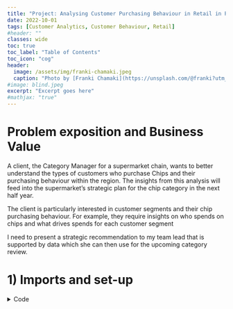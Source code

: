 ```yaml
---
title: "Project: Analysing Customer Purchasing Behaviour in Retail in Python"
date: 2022-10-01
tags: [Customer Analytics, Customer Behaviour, Retail]
#header: ""
classes: wide
toc: true
toc_label: "Table of Contents"
toc_icon: "cog"
header:
  image: /assets/img/franki-chamaki.jpeg
  caption: "Photo by [Franki Chamaki](https://unsplash.com/@franki?utm_source=unsplash&utm_medium=referral&utm_content=creditCopyText) on [Unsplash](https://unsplash.com/?utm_source=unsplash&utm_medium=referral&utm_content=creditCopyText)"
#image: blind.jpeg
excerpt: "Excerpt goes here"
#mathjax: "true"
---
```




# Problem exposition and Business Value

A client, the Category Manager for a supermarket chain, wants to better understand the types of customers who purchase Chips and their purchasing behaviour within the region. The insights from this analysis will feed into the supermarket’s strategic plan for the chip category in the next half year.

The client is particularly interested in customer segments and their chip purchasing behaviour. For example, they require insights on who spends on chips and what drives spends for each customer segment

I need to present a strategic recommendation to my team lead that is supported by data which she can then use for the upcoming category review.

# 1) Imports and set-up


<details><summary>Code</summary><figure class="highlight">
    <pre><code data-lang="python"><span class="s1"> {% highlight python %}
    import pandas as pd
    import numpy as np
    import matplotlib.pyplot as plt
    import seaborn as sns
    import datetime

    plt.style.use('fivethirtyeight')
    {% endhighlight %} </span></code></pre></figure></details>


# 2) Load Datasets


```python
df_trans = pd.read_csv('/path_to_data/transaction_data.csv')
df_behv = pd.read_csv('/path_to_data/purchase_behaviour.csv')

```

# 3) Data Cleaning

## 3.1) Transactions dataset


```python
# find missing values

df_trans.isnull().sum()
```




    DATE              0
    STORE_NBR         0
    LYLTY_CARD_NBR    0
    TXN_ID            0
    PROD_NBR          0
    PROD_NAME         0
    PROD_QTY          0
    TOT_SALES         0
    dtype: int64




```python
# look at data types

df_trans.dtypes
```




    DATE               object
    STORE_NBR           int64
    LYLTY_CARD_NBR      int64
    TXN_ID              int64
    PROD_NBR            int64
    PROD_NAME          object
    PROD_QTY            int64
    TOT_SALES         float64
    dtype: object




```python
# change "DATE" column to datetime and PROD_NAME to string

df_trans['DATE'] = pd.to_datetime(df_trans['DATE'])
df_trans['PROD_NAME'] = df_trans['PROD_NAME'].astype('string')
```


```python
df_trans.dtypes
```




    DATE              datetime64[ns]
    STORE_NBR                  int64
    LYLTY_CARD_NBR             int64
    TXN_ID                     int64
    PROD_NBR                   int64
    PROD_NAME                 string
    PROD_QTY                   int64
    TOT_SALES                float64
    dtype: object




```python
# look at distributions and extreme values

df_trans.describe()
```




<div>
<style scoped>
    .dataframe tbody tr th:only-of-type {
        vertical-align: middle;
    }

    .dataframe tbody tr th {
        vertical-align: top;
    }

    .dataframe thead th {
        text-align: right;
    }
</style>
<table border="1" class="dataframe">
  <thead>
    <tr style="text-align: right;">
      <th></th>
      <th>STORE_NBR</th>
      <th>LYLTY_CARD_NBR</th>
      <th>TXN_ID</th>
      <th>PROD_NBR</th>
      <th>PROD_QTY</th>
      <th>TOT_SALES</th>
    </tr>
  </thead>
  <tbody>
    <tr>
      <th>count</th>
      <td>264836.00000</td>
      <td>2.648360e+05</td>
      <td>2.648360e+05</td>
      <td>264836.000000</td>
      <td>264836.000000</td>
      <td>264836.000000</td>
    </tr>
    <tr>
      <th>mean</th>
      <td>135.08011</td>
      <td>1.355495e+05</td>
      <td>1.351583e+05</td>
      <td>56.583157</td>
      <td>1.907309</td>
      <td>7.304200</td>
    </tr>
    <tr>
      <th>std</th>
      <td>76.78418</td>
      <td>8.057998e+04</td>
      <td>7.813303e+04</td>
      <td>32.826638</td>
      <td>0.643654</td>
      <td>3.083226</td>
    </tr>
    <tr>
      <th>min</th>
      <td>1.00000</td>
      <td>1.000000e+03</td>
      <td>1.000000e+00</td>
      <td>1.000000</td>
      <td>1.000000</td>
      <td>1.500000</td>
    </tr>
    <tr>
      <th>25%</th>
      <td>70.00000</td>
      <td>7.002100e+04</td>
      <td>6.760150e+04</td>
      <td>28.000000</td>
      <td>2.000000</td>
      <td>5.400000</td>
    </tr>
    <tr>
      <th>50%</th>
      <td>130.00000</td>
      <td>1.303575e+05</td>
      <td>1.351375e+05</td>
      <td>56.000000</td>
      <td>2.000000</td>
      <td>7.400000</td>
    </tr>
    <tr>
      <th>75%</th>
      <td>203.00000</td>
      <td>2.030942e+05</td>
      <td>2.027012e+05</td>
      <td>85.000000</td>
      <td>2.000000</td>
      <td>9.200000</td>
    </tr>
    <tr>
      <th>max</th>
      <td>272.00000</td>
      <td>2.373711e+06</td>
      <td>2.415841e+06</td>
      <td>114.000000</td>
      <td>200.000000</td>
      <td>650.000000</td>
    </tr>
  </tbody>
</table>
</div>



Let's investigate the highest TOT_SALES value


```python
df_trans[df_trans['TOT_SALES'] == 650]
```




<div>
<style scoped>
    .dataframe tbody tr th:only-of-type {
        vertical-align: middle;
    }

    .dataframe tbody tr th {
        vertical-align: top;
    }

    .dataframe thead th {
        text-align: right;
    }
</style>
<table border="1" class="dataframe">
  <thead>
    <tr style="text-align: right;">
      <th></th>
      <th>DATE</th>
      <th>STORE_NBR</th>
      <th>LYLTY_CARD_NBR</th>
      <th>TXN_ID</th>
      <th>PROD_NBR</th>
      <th>PROD_NAME</th>
      <th>PROD_QTY</th>
      <th>TOT_SALES</th>
    </tr>
  </thead>
  <tbody>
    <tr>
      <th>69762</th>
      <td>2018-08-19</td>
      <td>226</td>
      <td>226000</td>
      <td>226201</td>
      <td>4</td>
      <td>Dorito Corn Chp     Supreme 380g</td>
      <td>200</td>
      <td>650.0</td>
    </tr>
    <tr>
      <th>69763</th>
      <td>2019-05-20</td>
      <td>226</td>
      <td>226000</td>
      <td>226210</td>
      <td>4</td>
      <td>Dorito Corn Chp     Supreme 380g</td>
      <td>200</td>
      <td>650.0</td>
    </tr>
  </tbody>
</table>
</div>



Since the second highest TOT_SALES value is 29.5, this is clearly an outlier so I will drop this value


```python
df_trans.drop([69762, 69763], axis = 0, inplace = True)
```


```python
# Check for duplicate values

df_trans[df_trans.duplicated()]
```




<div>
<style scoped>
    .dataframe tbody tr th:only-of-type {
        vertical-align: middle;
    }

    .dataframe tbody tr th {
        vertical-align: top;
    }

    .dataframe thead th {
        text-align: right;
    }
</style>
<table border="1" class="dataframe">
  <thead>
    <tr style="text-align: right;">
      <th></th>
      <th>DATE</th>
      <th>STORE_NBR</th>
      <th>LYLTY_CARD_NBR</th>
      <th>TXN_ID</th>
      <th>PROD_NBR</th>
      <th>PROD_NAME</th>
      <th>PROD_QTY</th>
      <th>TOT_SALES</th>
    </tr>
  </thead>
  <tbody>
    <tr>
      <th>124845</th>
      <td>2018-01-10</td>
      <td>107</td>
      <td>107024</td>
      <td>108462</td>
      <td>45</td>
      <td>Smiths Thinly Cut   Roast Chicken 175g</td>
      <td>2</td>
      <td>6.0</td>
    </tr>
  </tbody>
</table>
</div>



There seems to be a single duplicated row. I will drop this.


```python
df_trans.drop(124845, axis = 0, inplace = True)
```


```python
# clean up PROD_NAME column by

# fixing spaces

for i in range(25):
    df_trans['PROD_NAME'] = df_trans['PROD_NAME'].replace(i*' ', ' ')

# removing whitespace

df_trans['PROD_NAME'] = df_trans['PROD_NAME'].str.strip()

# correcting misspelling of Doritos brand

df_trans['PROD_NAME'] = df_trans['PROD_NAME'].str.replace('Dorito', 'Doritos')
df_trans['PROD_NAME'] = df_trans['PROD_NAME'].str.replace('Doritoss', 'Doritos')
```


```python
df_trans['PROD_NAME'].value_counts().to_frame()
```




<div>
<style scoped>
    .dataframe tbody tr th:only-of-type {
        vertical-align: middle;
    }

    .dataframe tbody tr th {
        vertical-align: top;
    }

    .dataframe thead th {
        text-align: right;
    }
</style>
<table border="1" class="dataframe">
  <thead>
    <tr style="text-align: right;">
      <th></th>
      <th>PROD_NAME</th>
    </tr>
  </thead>
  <tbody>
    <tr>
      <th>Kettle Mozzarella   Basil &amp; Pesto 175g</th>
      <td>3304</td>
    </tr>
    <tr>
      <th>Kettle Tortilla ChpsHny&amp;Jlpno Chili 150g</th>
      <td>3296</td>
    </tr>
    <tr>
      <th>Cobs Popd Swt/Chlli &amp;Sr/Cream Chips 110g</th>
      <td>3269</td>
    </tr>
    <tr>
      <th>Tyrrells Crisps     Ched &amp; Chives 165g</th>
      <td>3268</td>
    </tr>
    <tr>
      <th>Cobs Popd Sea Salt  Chips 110g</th>
      <td>3265</td>
    </tr>
    <tr>
      <th>...</th>
      <td>...</td>
    </tr>
    <tr>
      <th>RRD Pc Sea Salt     165g</th>
      <td>1431</td>
    </tr>
    <tr>
      <th>Woolworths Medium   Salsa 300g</th>
      <td>1430</td>
    </tr>
    <tr>
      <th>NCC Sour Cream &amp;    Garden Chives 175g</th>
      <td>1419</td>
    </tr>
    <tr>
      <th>French Fries Potato Chips 175g</th>
      <td>1418</td>
    </tr>
    <tr>
      <th>WW Crinkle Cut      Original 175g</th>
      <td>1410</td>
    </tr>
  </tbody>
</table>
<p>114 rows × 1 columns</p>
</div>



## 3.2) Behaviours dataset


```python
# look at data types

df_behv.dtypes

# change "LIFESTAGE" and "PREMIUM_CUSTOMER" variables to 'string' type

df_behv['LIFESTAGE'] = df_behv['LIFESTAGE'].astype('string')
df_behv['PREMIUM_CUSTOMER'] = df_behv['PREMIUM_CUSTOMER'].astype('string')
```


```python
# check for duplicates

df_behv[df_behv.duplicated()]
```




<div>
<style scoped>
    .dataframe tbody tr th:only-of-type {
        vertical-align: middle;
    }

    .dataframe tbody tr th {
        vertical-align: top;
    }

    .dataframe thead th {
        text-align: right;
    }
</style>
<table border="1" class="dataframe">
  <thead>
    <tr style="text-align: right;">
      <th></th>
      <th>LYLTY_CARD_NBR</th>
      <th>LIFESTAGE</th>
      <th>PREMIUM_CUSTOMER</th>
    </tr>
  </thead>
  <tbody>
  </tbody>
</table>
</div>



There are no duplicates

# 4) Data Engineering


```python
# create feature to capture 'packet size'

df_trans['Packet Size'] = df_trans['PROD_NAME'].astype('str').str.extractall('(\d+)').unstack().fillna('').sum(axis=1).astype(int)

# create feature to capture year and month

df_trans['year_month'] = df_trans['DATE'].dt.to_period('M')

# create brand name feature

df_trans['brand_name'] = df_trans['PROD_NAME'].str.split(' ').str[0]
```

# 5) Merge datasets


```python
merged_df = pd.merge(df_trans, df_behv, how = 'inner', on = 'LYLTY_CARD_NBR')
merged_df.head()
```




<div>
<style scoped>
    .dataframe tbody tr th:only-of-type {
        vertical-align: middle;
    }

    .dataframe tbody tr th {
        vertical-align: top;
    }

    .dataframe thead th {
        text-align: right;
    }
</style>
<table border="1" class="dataframe">
  <thead>
    <tr style="text-align: right;">
      <th></th>
      <th>DATE</th>
      <th>STORE_NBR</th>
      <th>LYLTY_CARD_NBR</th>
      <th>TXN_ID</th>
      <th>PROD_NBR</th>
      <th>PROD_NAME</th>
      <th>PROD_QTY</th>
      <th>TOT_SALES</th>
      <th>Packet Size</th>
      <th>year_month</th>
      <th>brand_name</th>
      <th>LIFESTAGE</th>
      <th>PREMIUM_CUSTOMER</th>
    </tr>
  </thead>
  <tbody>
    <tr>
      <th>0</th>
      <td>2018-10-17</td>
      <td>1</td>
      <td>1000</td>
      <td>1</td>
      <td>5</td>
      <td>Natural Chip        Compny SeaSalt175g</td>
      <td>2</td>
      <td>6.0</td>
      <td>175</td>
      <td>2018-10</td>
      <td>Natural</td>
      <td>YOUNG SINGLES/COUPLES</td>
      <td>Premium</td>
    </tr>
    <tr>
      <th>1</th>
      <td>2019-05-14</td>
      <td>1</td>
      <td>1307</td>
      <td>348</td>
      <td>66</td>
      <td>CCs Nacho Cheese    175g</td>
      <td>3</td>
      <td>6.3</td>
      <td>175</td>
      <td>2019-05</td>
      <td>CCs</td>
      <td>MIDAGE SINGLES/COUPLES</td>
      <td>Budget</td>
    </tr>
    <tr>
      <th>2</th>
      <td>2018-10-11</td>
      <td>1</td>
      <td>1307</td>
      <td>346</td>
      <td>96</td>
      <td>WW Original Stacked Chips 160g</td>
      <td>2</td>
      <td>3.8</td>
      <td>160</td>
      <td>2018-10</td>
      <td>WW</td>
      <td>MIDAGE SINGLES/COUPLES</td>
      <td>Budget</td>
    </tr>
    <tr>
      <th>3</th>
      <td>2019-09-03</td>
      <td>1</td>
      <td>1307</td>
      <td>347</td>
      <td>54</td>
      <td>CCs Original 175g</td>
      <td>1</td>
      <td>2.1</td>
      <td>175</td>
      <td>2019-09</td>
      <td>CCs</td>
      <td>MIDAGE SINGLES/COUPLES</td>
      <td>Budget</td>
    </tr>
    <tr>
      <th>4</th>
      <td>2019-05-20</td>
      <td>1</td>
      <td>1343</td>
      <td>383</td>
      <td>61</td>
      <td>Smiths Crinkle Cut  Chips Chicken 170g</td>
      <td>2</td>
      <td>2.9</td>
      <td>170</td>
      <td>2019-05</td>
      <td>Smiths</td>
      <td>MIDAGE SINGLES/COUPLES</td>
      <td>Budget</td>
    </tr>
  </tbody>
</table>
</div>



# 6) EDA

## 6.1) Univariate Analysis - Purchase Frequency

We can find purchase frequency by looking at the number of transactions segmented by different variables



<details><summary>Code</summary><figure class="highlight">
    <pre><code data-lang="python"><span class="s1"> {% highlight python %}
    def uni_plot(feature, color, suptitle, title):
        a = merged_df[feature].value_counts().to_frame()
        a.reset_index(inplace = True)
        a.rename({'index':str(feature), str(feature):'Frequency'},
                   axis = 1, inplace = True)
        a.sort_values(by = 'Frequency', ascending = True, inplace = True)

        if len(a) > 10:
            a = a.iloc[len(a)-10:len(a)]

        if  merged_df[feature].dtype == int:
            merged_df[feature] = merged_df[feature].astype('string')


        plt.figure(figsize = (10, 6))
        plt.barh(a[feature], a['Frequency'], color = color, alpha = 0.7)
        plt.xlabel('Number of Transactions', size = 11)
        plt.xticks(size = 9)
        plt.ylabel(str(feature), size = 11)
        plt.yticks(size = 9)
        plt.title(title, size = 14)
        plt.suptitle(suptitle)


        plt.show()
        {% endhighlight %} </span></code></pre></figure></details>


### 6.11) Lifestage


<details><summary>Code</summary><figure class="highlight">
    <pre><code data-lang="python"><span class="s1"> {% highlight python %}
    uni_plot('LIFESTAGE', '#CF9893', 'Older Customers Purchase Chips Most Frequently',
         'Distribution of Transactions by Customers\' Lifestage')
         {% endhighlight %} </span></code></pre></figure></details>


<img src="{{ site.url }}{{ site.baseurl }}/images/retail-behaviour/output_31_0.png" alt="None">




```python
# let's also quickly find out how many customers are in each stage

merged_df.LYLTY_CARD_NBR.nunique() # yields 72636
```




    72636


And what proportion of the total customers do customers from the above segment make up?


<details><summary>Code</summary><figure class="highlight">
    <pre><code data-lang="python"><span class="s1"> {% highlight python %}
    cust_count = []
    lifestages = list(set(merged_df.LIFESTAGE))

    for i in lifestages:
        cust_count.append(merged_df[merged_df['LIFESTAGE'] == i]['LYLTY_CARD_NBR'].nunique())

    cust_per_lifestage = pd.DataFrame({'Lifestage': lifestages,
                                       'num_customers':cust_count})


    colors = ['#fbf8cc', '#fde4cf', '#f1c0e8',
              '#cfbaf0', '#a3c4f3', '#8eecf5',
              '#b9fbc0']


    fig1, ax1 = plt.subplots(figsize = (9, 8))

    ax1.pie(cust_per_lifestage['num_customers'], labels = cust_per_lifestage['Lifestage'],
            autopct='%1.1f%%', shadow = False, startangle = 90,
            textprops = {'fontsize':'12'}, colors = colors)


    ax1.axis('equal')  
    plt.title('Customers in Each Segment as Share of All Customers', size = 14)
    plt.suptitle('Retirees and Older Singles/Couples Account for 2 Out of Every 5 Customers')
    plt.show()
    {% endhighlight %} </span></code></pre></figure></details>



<img src="{{ site.url }}{{ site.baseurl }}/images/retail-behaviour/output_33_0.png" alt="None">



### 6.12) Product Name


<details><summary>Code</summary><figure class="highlight">
    <pre><code data-lang="python"><span class="s1"> {% highlight python %}
    uni_plot('brand_name', '#BC7C9C', '"Kettle" and "Smiths" Brand Chips are Purchased with the Greatest Frequency',
         'Top 10 Most Frequently Purchased Products (Number of Transactions)')
    {% endhighlight %} </span></code></pre></figure></details>




<img src="{{ site.url }}{{ site.baseurl }}/images/retail-behaviour/output_35_0.png" alt="None">





**Takeaways**:


- Older customers, whether they are married, single, retired or with children purchase chips with the greatest frequency. This suggests these are valuable segments to our client. However, we must note that this is not the same as saying "older customers buy the greatest amount of chip products". We will explore this particular question later.


- The "Kettle" and "Smiths" brands saw the greatest number of purchases *by transaction*, not by number of chip products sold. "Kettle" chips are a clear outlier because there is a substantial gap between it and 2nd-placed "Smiths" chips. "Pringles" and "Doritos" round out the top 4 with the rest of the pack trailing far behind



### 6.13) Customer Category



<details><summary>Code789</summary><figure class="highlight">
    <pre><code data-lang="python"><span class="s1"> {% highlight python %}
    uni_plot('PREMIUM_CUSTOMER', '#7A5980',
             'The Greatest Proportion of Transactions Involve the "Mainstream" Customer Category',
             'Number of Transactions by Customer Category')

    {% endhighlight %} </span></code></pre></figure></details>




<img src="{{ site.url }}{{ site.baseurl }}/images/retail-behaviour/output_38_0.png" alt="None">




**Takeaways**:

- Clearly, the greatest number of sales involve the "Mainstream" customer category, while "Premium" customers are responsible for the least number of sales.


- However, this is to be expected. Premium customers usually buy higher-priced products and price is inversely correlated with both purchase frequency (as shown here) and purchase quantity.

    As a result, while we can say that Mainstream customers purchase chips with the greatest frequency, we **cannot** say that they are responsible for the greatest revenue for our client. As we have no data on pricing, we are unable to explore this avenue further


As we did with lifestage, let's check what proportion of customers belong to each segment

<details><summary>Code789</summary><figure class="highlight">
    <pre><code data-lang="python"><span class="s1"> {% highlight python %}
    cust_count = []
    categories = list(set(merged_df.PREMIUM_CUSTOMER))

    for i in categories:
        cust_count.append(merged_df[merged_df['PREMIUM_CUSTOMER'] == i]['LYLTY_CARD_NBR'].nunique())

    cust_per_category = pd.DataFrame({'Category': categories,
                                       'num_customers':cust_count})


    colors = ['#cdb4db', '#ffafcc', '#a2d2ff']


    fig1, ax1 = plt.subplots(figsize = (9, 8))

    ax1.pie(cust_per_category['num_customers'], labels = cust_per_category['Category'],
            autopct='%1.1f%%', shadow = False, startangle = 90,
            textprops = {'fontsize':'12'}, colors = colors)


    ax1.axis('equal')  
    plt.title('Customers in Each Segment as Share of All Customers', size = 14)
    plt.suptitle('For every 60 customers, 16 are Premium, 24 are Mainstream and 20 are Budget')
    #plt.tight_layout()
    plt.show()
    {% endhighlight %} </span></code></pre></figure></details>




<img src="{{ site.url }}{{ site.baseurl }}/images/retail-behaviour/output_40_0.png" alt="None">



### 6.14) Evolution of Number of Transactions Through Time


<details><summary>Code789</summary><figure class="highlight">
    <pre><code data-lang="python"><span class="s1"> {% highlight python %}
    transactions_per_month = merged_df.year_month.value_counts().to_frame()

    transactions_per_month.reset_index(inplace = True)

    transactions_per_month.sort_values(by = 'index', inplace = True)

    transactions_per_month['index'] = transactions_per_month['index'].astype('string')

    transactions_per_month.plot(x = 'index', y = 'year_month',
                                kind = 'line', figsize = (10, 6),
                                color = '#A96DA3', alpha = 0.7)

    plt.xlabel('Month', size = 11)
    plt.xticks(size = 9)
    plt.ylabel('Number of Transactions', size = 11)
    plt.yticks(size = 9)
    plt.title('Number of Transactions by Month', size = 14)
    plt.suptitle('Vast Majority of Transactions Occur Between 07-2018 and 06-2019')

    plt.legend().remove()
    {% endhighlight %} </span></code></pre></figure></details>




<img src="{{ site.url }}{{ site.baseurl }}/images/retail-behaviour/output_42_0.png" alt="None">






**Takeaways**:

Interestingly, there is a sharp increase in the number of transactions During July 2017. This number stays fairly high and consistent until June 2018, then drops sharply again.



It is not clear from the data why this is occuring. There is no clear seasonality aspect to the sales of chips. Perhaps there was an extremely successful marketing campaign that coincided with this period of high sales, but this is really unlikely.



Whatever factor explains this graph is of paramount importance to the client because it yields an immense increase in sales


## 6.2) Bivariate Analysis - Total Qty of Products Sold (Best-Selling Products)

<details><summary>Code789</summary><figure class="highlight">
    <pre><code data-lang="python"><span class="s1"> {% highlight python %}
    def aggregator(x, y, color, suptitle, title):
        df = merged_df.groupby(x)[y].sum().to_frame().reset_index().sort_values(by = y, ascending = True)

        if len(df) > 10:
            df = df.iloc[len(df) - 10:len(df)]

        plt.figure(figsize = (10, 6))
        plt.barh(df[x], df[y], color = color, alpha = 0.7)
        plt.xlabel(y, size = 11)
        plt.xticks(size = 9)
        plt.ylabel(x, size = 11)
        plt.yticks(size = 9)
        plt.title(title, size = 14)
        plt.suptitle(suptitle)


        plt.show()
        {% endhighlight %} </span></code></pre></figure></details>

### 6.21) Total Product Sales by Brand - Best-Selling Brand


<details><summary>Code789</summary><figure class="highlight">
    <pre><code data-lang="python"><span class="s1"> {% highlight python %}
    aggregator('brand_name', 'TOT_SALES', '#3B3B58',
               '"Kettle" chips dominate the competition and significantly outsold competitors',
               'Top 10 Products By Total Units Sold ')
    {% endhighlight %} </span></code></pre></figure></details>




<img src="{{ site.url }}{{ site.baseurl }}/images/retail-behaviour/output_47_0.png" alt="None">






**Takeaway**:


- The product with the greatest number of units sold belongs to the "Kettle" and "Doritos" brands. With our previous findings, we can conclude that not only are "Kettle" and "Doritos" brands chips bought most often, they are also bought at the greatest quantities (number of units) overall


- For example, "Kettle" chips were bought in over 1 million transactions with almost 4 million units bought. So we can also say that the average number of "Kettle" chips bought per transaction was about 4


- As before, "Smiths" and "Pringles" round out the top 4. Interestingly, however, we see that while "Doritos" chips outsold "Smiths" chips in terms of total quantity, Smiths chips were sold more often (by a slight amount). So, on average, customers bought "Smiths" chips more often but in smaller quantities compared to "Doritos" chips

### 6.22) Total Product Sales by Lifestage


<details><summary>Code789</summary><figure class="highlight">
    <pre><code data-lang="python"><span class="s1"> {% highlight python %}
    aggregator('LIFESTAGE', 'TOT_SALES', '#CF9893',
               'Older Customers are the Biggest Purchasers of Chips',
               'Total Product Sales by Customer Lifestage')
    {% endhighlight %} </span></code></pre></figure></details>




<img src="{{ site.url }}{{ site.baseurl }}/images/retail-behaviour/output_50_0.png" alt="None">





**Takeaway**:


- We see that not only are Older Singles/Couples, Retirees and Older Families the customer segments that purchase chip products with the greatest frequency, they also purchase the largest quantities of chips.


-    These findings point to the idea that these segments are very valuable to our client and that the client should continue to target and promote these segments in their supermarket’s strategic plan


### 6.23) Total Product Sales by Customer Category


<details><summary>Code789</summary><figure class="highlight">
    <pre><code data-lang="python"><span class="s1"> {% highlight python %}
    aggregator('PREMIUM_CUSTOMER', 'TOT_SALES', '#BC7C9C',
               'Mainstream Category Customers are the Biggest Purchasers of Chips',
               'Total Product Sales by Customer Category')
    {% endhighlight %} </span></code></pre></figure></details>




<img src="{{ site.url }}{{ site.baseurl }}/images/retail-behaviour/output_53_0.png" alt="None">





**Takeaway**:


- We see a similar distribution here as in the "Customer Category vs Number of Transactions" visualisation.

    At first glance, we may think that Mainstream customers are the most valuable to our client because they buy the most products and do so with the greatest frequency. However, this would be an erroneous inference. This is because we have no data on the prices of the products that these customers buy, so we do not know what proportion of total revenue they're responsible for.


- In other words, it is possible (and even likely) that the Premium customers are responsible for the greatest share of revenue for our client. Premium customers have that category name assigned to them for a reason; they likely buy more expensive chips. And finally, it is important to recall that one of the most basic laws of economics states that price is negatively correlated with quantity demanded, so the visualisation above is quite in line with expectations


### 6.24) Total Product Sales by Packet Size


<details><summary>Code789</summary><figure class="highlight">
    <pre><code data-lang="python"><span class="s1"> {% highlight python %}
    merged_df.groupby('Packet Size')['TOT_SALES'].sum().to_frame().reset_index().plot(kind = 'bar',
                                                                                      x = 'Packet Size',
                                                                                      y = 'TOT_SALES',
                                                                                      figsize = (10, 6),
                                                                                      color = '#7A5980',
                                                                                      alpha = 0.7)
    plt.xlabel('Packet Size (Grams)', size = 11)
    plt.ylabel("Total Number of Chip Products Sold", size = 11)
    plt.xticks(size = 9)
    plt.yticks(size = 9)
    plt.title('Total Chip Products Sold By Packet Size in grams', size = 14)
    plt.suptitle('Customers Overwhelmingly Prefer 175g and 150g Packet Sizes')
    plt.legend().remove()
    {% endhighlight %} </span></code></pre></figure></details>




<img src="{{ site.url }}{{ site.baseurl }}/images/retail-behaviour/output_56_0.png" alt="None">




**Takeaway**:

- 175g and 150g, packets that can be considered "medium-sized", proved to be the most popular with customers.


- Interestingly, we see a segment of customers that prefer larger-sized packets as well, ranging from 270g to 380g.

    Below we see that for the subset of customers who buy these larger packets, the best-selling brand is "Smiths", not "Kettle". Recall that "Kettle" was the best-selling brand overall by a tremendous margin overall, but it is nowhere to be found here. We can conclude that either "Kettle" does not offer large packet sizes or if they do, customers do not prefer larger sizes for this brand




```python
merged_df[merged_df['Packet Size'].isin([270, 300, 330, 380])].groupby('brand_name')['TOT_SALES'].sum().sort_values(ascending = False)

# the "Old" value refers to "Old El Palso Salsa Dip". It is not a chips brand so we exclude it
```




    brand_name
    Smiths        105474.4
    Old            90785.1
    Doritos        86703.6
    Twisties       55425.4
    Cheezels       34296.9
    Woolworths      8284.5
    Name: TOT_SALES, dtype: float64




```python
merged_df[merged_df['brand_name'].str.contains('Old')]
```




<div>
<style scoped>
    .dataframe tbody tr th:only-of-type {
        vertical-align: middle;
    }

    .dataframe tbody tr th {
        vertical-align: top;
    }

    .dataframe thead th {
        text-align: right;
    }
</style>
<table border="1" class="dataframe">
  <thead>
    <tr style="text-align: right;">
      <th></th>
      <th>DATE</th>
      <th>STORE_NBR</th>
      <th>LYLTY_CARD_NBR</th>
      <th>TXN_ID</th>
      <th>PROD_NBR</th>
      <th>PROD_NAME</th>
      <th>PROD_QTY</th>
      <th>TOT_SALES</th>
      <th>Packet Size</th>
      <th>year_month</th>
      <th>brand_name</th>
      <th>LIFESTAGE</th>
      <th>PREMIUM_CUSTOMER</th>
    </tr>
  </thead>
  <tbody>
    <tr>
      <th>7</th>
      <td>2019-05-19</td>
      <td>4</td>
      <td>4074</td>
      <td>2982</td>
      <td>57</td>
      <td>Old El Paso Salsa   Dip Tomato Mild 300g</td>
      <td>1</td>
      <td>5.1</td>
      <td>300</td>
      <td>2019-05</td>
      <td>Old</td>
      <td>MIDAGE SINGLES/COUPLES</td>
      <td>Budget</td>
    </tr>
    <tr>
      <th>17</th>
      <td>2018-11-19</td>
      <td>4</td>
      <td>4196</td>
      <td>3536</td>
      <td>59</td>
      <td>Old El Paso Salsa   Dip Tomato Med 300g</td>
      <td>2</td>
      <td>10.2</td>
      <td>300</td>
      <td>2018-11</td>
      <td>Old</td>
      <td>MIDAGE SINGLES/COUPLES</td>
      <td>Budget</td>
    </tr>
    <tr>
      <th>50</th>
      <td>2018-12-26</td>
      <td>19</td>
      <td>19272</td>
      <td>16684</td>
      <td>59</td>
      <td>Old El Paso Salsa   Dip Tomato Med 300g</td>
      <td>1</td>
      <td>5.1</td>
      <td>300</td>
      <td>2018-12</td>
      <td>Old</td>
      <td>MIDAGE SINGLES/COUPLES</td>
      <td>Budget</td>
    </tr>
    <tr>
      <th>83</th>
      <td>2018-08-13</td>
      <td>36</td>
      <td>36302</td>
      <td>33187</td>
      <td>57</td>
      <td>Old El Paso Salsa   Dip Tomato Mild 300g</td>
      <td>2</td>
      <td>10.2</td>
      <td>300</td>
      <td>2018-08</td>
      <td>Old</td>
      <td>MIDAGE SINGLES/COUPLES</td>
      <td>Budget</td>
    </tr>
    <tr>
      <th>87</th>
      <td>2019-05-15</td>
      <td>39</td>
      <td>39144</td>
      <td>35506</td>
      <td>57</td>
      <td>Old El Paso Salsa   Dip Tomato Mild 300g</td>
      <td>1</td>
      <td>5.1</td>
      <td>300</td>
      <td>2019-05</td>
      <td>Old</td>
      <td>MIDAGE SINGLES/COUPLES</td>
      <td>Budget</td>
    </tr>
    <tr>
      <th>...</th>
      <td>...</td>
      <td>...</td>
      <td>...</td>
      <td>...</td>
      <td>...</td>
      <td>...</td>
      <td>...</td>
      <td>...</td>
      <td>...</td>
      <td>...</td>
      <td>...</td>
      <td>...</td>
      <td>...</td>
    </tr>
    <tr>
      <th>264565</th>
      <td>2018-03-07</td>
      <td>258</td>
      <td>258426</td>
      <td>257384</td>
      <td>59</td>
      <td>Old El Paso Salsa   Dip Tomato Med 300g</td>
      <td>2</td>
      <td>10.2</td>
      <td>300</td>
      <td>2018-03</td>
      <td>Old</td>
      <td>YOUNG SINGLES/COUPLES</td>
      <td>Premium</td>
    </tr>
    <tr>
      <th>264623</th>
      <td>2018-07-11</td>
      <td>262</td>
      <td>262061</td>
      <td>261665</td>
      <td>65</td>
      <td>Old El Paso Salsa   Dip Chnky Tom Ht300g</td>
      <td>2</td>
      <td>10.2</td>
      <td>300</td>
      <td>2018-07</td>
      <td>Old</td>
      <td>YOUNG SINGLES/COUPLES</td>
      <td>Premium</td>
    </tr>
    <tr>
      <th>264631</th>
      <td>2018-08-23</td>
      <td>262</td>
      <td>262084</td>
      <td>261793</td>
      <td>57</td>
      <td>Old El Paso Salsa   Dip Tomato Mild 300g</td>
      <td>2</td>
      <td>10.2</td>
      <td>300</td>
      <td>2018-08</td>
      <td>Old</td>
      <td>YOUNG SINGLES/COUPLES</td>
      <td>Premium</td>
    </tr>
    <tr>
      <th>264644</th>
      <td>2019-01-01</td>
      <td>264</td>
      <td>264165</td>
      <td>262926</td>
      <td>65</td>
      <td>Old El Paso Salsa   Dip Chnky Tom Ht300g</td>
      <td>2</td>
      <td>10.2</td>
      <td>300</td>
      <td>2019-01</td>
      <td>Old</td>
      <td>YOUNG SINGLES/COUPLES</td>
      <td>Premium</td>
    </tr>
    <tr>
      <th>264691</th>
      <td>2019-04-20</td>
      <td>265</td>
      <td>265103</td>
      <td>263419</td>
      <td>59</td>
      <td>Old El Paso Salsa   Dip Tomato Med 300g</td>
      <td>1</td>
      <td>5.1</td>
      <td>300</td>
      <td>2019-04</td>
      <td>Old</td>
      <td>YOUNG SINGLES/COUPLES</td>
      <td>Premium</td>
    </tr>
  </tbody>
</table>
<p>9324 rows × 13 columns</p>
</div>



# 7) Deeper Dive Into Customer Segments

## 7.1) Most Valuable Segments by Total Products Sold

<details><summary>Code789</summary><figure class="highlight">
    <pre><code data-lang="python"><span class="s1"> {% highlight python %}
    sales_best_segments = merged_df.groupby(['LIFESTAGE', 'PREMIUM_CUSTOMER'])['TOT_SALES'].sum().to_frame().sort_values(by = 'TOT_SALES',
                                                                                                   ascending = False)

    sales_best_segments.head()
    {% endhighlight %} </span></code></pre></figure></details>




<div>
<style scoped>
    .dataframe tbody tr th:only-of-type {
        vertical-align: middle;
    }

    .dataframe tbody tr th {
        vertical-align: top;
    }

    .dataframe thead th {
        text-align: right;
    }
</style>
<table border="1" class="dataframe">
  <thead>
    <tr style="text-align: right;">
      <th></th>
      <th></th>
      <th>TOT_SALES</th>
    </tr>
    <tr>
      <th>LIFESTAGE</th>
      <th>PREMIUM_CUSTOMER</th>
      <th></th>
    </tr>
  </thead>
  <tbody>
    <tr>
      <th>OLDER FAMILIES</th>
      <th>Budget</th>
      <td>168363.25</td>
    </tr>
    <tr>
      <th>YOUNG SINGLES/COUPLES</th>
      <th>Mainstream</th>
      <td>157621.60</td>
    </tr>
    <tr>
      <th>RETIREES</th>
      <th>Mainstream</th>
      <td>155677.05</td>
    </tr>
    <tr>
      <th>YOUNG FAMILIES</th>
      <th>Budget</th>
      <td>139345.85</td>
    </tr>
    <tr>
      <th>OLDER SINGLES/COUPLES</th>
      <th>Budget</th>
      <td>136769.80</td>
    </tr>
  </tbody>
</table>
</div>



Let's filter out each best segment and assign them to different dataframes so that we can use these if needed


<details><summary>Code789</summary><figure class="highlight">
    <pre><code data-lang="python"><span class="s1"> {% highlight python %}
    older_fam_budget = merged_df.loc[(merged_df['LIFESTAGE'] == 'OLDER FAMILIES') &
                                     (merged_df['PREMIUM_CUSTOMER'] == 'Budget')]

    young_sing_coup_main = merged_df.loc[(merged_df['LIFESTAGE'] == 'YOUNG SINGLES/COUPLES') &
                                         (merged_df['PREMIUM_CUSTOMER'] == 'Mainstream')]

    retirees_main = merged_df.loc[(merged_df['LIFESTAGE'] == 'RETIREES') &
                                  (merged_df['PREMIUM_CUSTOMER'] == 'Mainstream')]

    young_fam_budget = merged_df.loc[(merged_df['LIFESTAGE'] == 'YOUNG FAMILIES') &
                                     (merged_df['PREMIUM_CUSTOMER'] == 'Budget')]

    older_sing_coup_budget = merged_df.loc[(merged_df['LIFESTAGE'] == 'OLDER SINGLES/COUPLES') &
                                     (merged_df['PREMIUM_CUSTOMER'] == 'Budget')]
    {% endhighlight %} </span></code></pre></figure></details>

## 7.2) Most Valuable Segments' Share of All Product Sales


<details><summary>Code789</summary><figure class="highlight">
    <pre><code data-lang="python"><span class="s1"> {% highlight python %}
    sum_sales_best_segments = sales_best_segments.iloc[:5].sum().sum()

    labels = ['5 Best Segments', 'All Remaining Segments']
    sizes = [sum_sales_best_segments, sales_best_segments.TOT_SALES.sum() - sum_sales_best_segments]
    explode = (0.05, 0)
    colors = ['#f0a6ca', '#b8bedd']



    fig1, ax1 = plt.subplots(figsize = (6, 6))

    ax1.pie(sizes, explode = explode, labels = labels, autopct='%1.1f%%',
            shadow = False, startangle = 90, textprops = {'fontsize':'12'},
            colors = colors)


    ax1.axis('equal')  
    plt.title('% Split of Sales Comparing Products Sold of 5 Best Segments Vs All Other Segments', size = 14)
    plt.suptitle('Combined Products Sold for 5 Best Segments Account for Nearly 40% of All Products Sold')
    #plt.tight_layout()
    plt.show()
    {% endhighlight %} </span></code></pre></figure></details>




<img src="{{ site.url }}{{ site.baseurl }}/images/retail-behaviour/output_65_0.png" alt="None">




**Takeaway**:


- The most valuable customer segments, in order, are:


    - Older Families + Budget
    - Younger Singles/Couples + Mainstream
    - Retirees + Mainstream
    - Young Families + Budget
    - Older Singles/Couples + Budget


- These best segments account for 2 out of every 5 chip products sold, making these extremely valuable segments to target


## 7.3) Evolution of Spending Patterns Over Time of 5 Best Segments


<details><summary>Code789</summary><figure class="highlight">
    <pre><code data-lang="python"><span class="s1"> {% highlight python %}
    def segment_sales(lifestage, category, title):
        df = merged_df.loc[(merged_df['LIFESTAGE'] == lifestage) &
                                     (merged_df['PREMIUM_CUSTOMER'] == category)]

        df = df.groupby('year_month')['TOT_SALES'].sum().reset_index()

        df.rename({'TOT_SALES':title},
                              axis = 1, inplace = True)
        return df


    older_fam_budget_sales = segment_sales('OLDER FAMILIES', 'Budget', 'old_fam_budget_sales')
    young_single_mainstream_sales = segment_sales('YOUNG SINGLES/COUPLES', 'Mainstream', 'young_single_mainstream_sales')
    retirees_mainstream_sales = segment_sales('RETIREES', 'Mainstream', 'retirees_mainstream_sales')

    young_families_budget_sales = segment_sales('YOUNG FAMILIES', 'Budget', 'youngFam_budget_sales')
    older_couples_budget_sales = segment_sales('OLDER SINGLES/COUPLES', 'Budget', 'old_sin_couple_sales')

    best_segments_sales = pd.merge(older_fam_budget_sales, young_single_mainstream_sales,  on = 'year_month')
    best_segments_sales = pd.merge(best_segments_sales, retirees_mainstream_sales,  on = 'year_month')
    best_segments_sales = pd.merge(best_segments_sales, young_families_budget_sales,  on = 'year_month')
    best_segments_sales = pd.merge(best_segments_sales, older_couples_budget_sales,  on = 'year_month')


    best_segments_sales.plot(kind = 'line', x = 'year_month',
                       y = ['old_fam_budget_sales',
                            'young_single_mainstream_sales',
                            'retirees_mainstream_sales',
                            'youngFam_budget_sales',
                            'old_sin_couple_sales'],
                       alpha = 0.7, figsize = (12, 6),
                       color = ['#987284', '#75B9BE', '#D0D6B5',
                                '#F9B5AC', '#EE7674'])
    plt.legend(loc = 'lower center', labels = ['Older Families + Budget',
                                               'Young Singles/Couples + Mainstream',
                                               'Retirees + Mainstream',
                                               'Young Families + Budget',
                                               'Old Singles/Couples + Budget'])

    plt.xlabel('Month and Year', size = 11)
    plt.ylabel('Number of Products Sold', size = 11)
    plt.xticks(size = 9)
    plt.yticks(size = 9)
    plt.suptitle('Customers from Best Segments Buy Large Quantities of Chips Only Between 06-2018 and 06-2019')
    plt.title('Total Products Purchased by 5 Best Customer Segments - Jan 2018 to Dec 2019',
               size = 14)
    {% endhighlight %} </span></code></pre></figure></details>




<img src="{{ site.url }}{{ site.baseurl }}/images/retail-behaviour/output_68_1.png" alt="None">






**Takeaway**:


- Top 3 Best Customer Segments by Number of Products Purchased had fairly similar spending patterns. They all share


    - A high, sustained level between June 2018 and June 2019 which sees cyclical purchasing behaviour
    - A dip in that level during February 2019
    - A peak in that level during March 2019



## 7.4) Average Frequency of Chip Purchases for Most Valuable Segments

To do this, I can find the difference in number of days for each purchase within a segment then average this.

However, that would introduce a problem: since many different customers can buy chips on a given day, the difference in days between these data points would be 0. This would give a misleading idea of the frequency of chip purchases because the average would be very low due to the nature of the calculations.

To solve this, I need to:

1. compare the purchase dates of individual (unique) customers within a segment then

2. compute the average number of days elapsed between purchases for that particular customer then

3. repeat for a random sample of 1000 customers from that segment


I can then find:

- the individual average purchase frequency for each segment (1000 customers each)

- the collective average purchase frequency for all 5 segments (5000 customers in total)


<details><summary>Code789</summary><figure class="highlight">
    <pre><code data-lang="python"><span class="s1"> {% highlight python %}
    # create two lists.

    # One to store average number of days elapsed between purchases for each customer

    avg_days_purchase_per_cust = []

    # One to store the average number of days elapsed between purchases for each segment

    avg_days_cust_segment = []



    def freq_purchase(lifestage, category):

        # filter for required best segment
        df = merged_df.loc[(merged_df['LIFESTAGE'] == lifestage) & (merged_df['PREMIUM_CUSTOMER'] == category)]

        # randomly sample 1000 customers from this segment
        random_cust = list(df.sample(n = 1000, random_state = 42).LYLTY_CARD_NBR)

        # write a loop to find the average number of days between purchases for each randomly-sampled customer

        for i in range(len(random_cust)):
                # isolate to one customer
                x = df[df['LYLTY_CARD_NBR'] == random_cust[i]].copy()

                # sort by date
                x.sort_values(by = ['DATE'], inplace = True)

                # find difference in days between each purchase
                x['Days Since Last Purchase'] = (x['DATE'] - x['DATE'].shift(1))

                # fill null values
                x['Days Since Last Purchase'] = x['Days Since Last Purchase'].fillna(pd.Timedelta(seconds=0))

                # remove first purchase date because it cannot compare to an 'earlier' date
                # then find the mean
                avg_1 = x.iloc[1:len(df)]['Days Since Last Purchase'].copy().mean()

                # add each individual customer mean to our pre-defined list list
                avg_days_purchase_per_cust.append(avg_1)

                # when we have collected 1000 customer averages (which comprises a single segment),
                # find the average of those 100 averages. This gives the average for the whole segment
                # then add this segment-level average to our second pre-defined list

                if len(avg_days_purchase_per_cust) > 999:
                    avg_2 = pd.to_timedelta(pd.Series(avg_days_purchase_per_cust)).mean()

                    # add average of this segment to another list
                    avg_days_cust_segment.append(avg_2)

                    # wipe initial list clean for next run of loop
                    avg_days_purchase_per_cust.clear()
                else:
                    pass
      {% endhighlight %} </span></code></pre></figure></details>



<details><summary>Code789</summary><figure class="highlight">
    <pre><code data-lang="python"><span class="s1"> {% highlight python %}
    freq_purchase('OLDER FAMILIES', 'Budget')
    freq_purchase('YOUNG SINGLES/COUPLES', 'Mainstream')
    freq_purchase('RETIREES', 'Mainstream')
    freq_purchase('YOUNG FAMILIES', 'Budget')
    freq_purchase('OLDER SINGLES/COUPLES', 'Budget')

    avg_days_cust_segment = [x.days for x in avg_days_cust_segment]
    avg_days_cust_segment = pd.DataFrame({'Segments': ['Older Families + Budget',
                                    'Younger Singles/Couples + Mainstream',
                                    'Retirees + Mainstream',
                                    'Young Families + Budget',
                                    'Older Singles/Couples + Budget'],
                                    'Average Number of Days Between Purchases':avg_days_cust_segment})
    {% endhighlight %} </span></code></pre></figure></details>


<details><summary>Code789</summary><figure class="highlight">
    <pre><code data-lang="python"><span class="s1"> {% highlight python %}
    plt.figure(figsize = (8, 6))
    plt.barh(width = avg_days_cust_segment['Average Number of Days Between Purchases'],
             y = avg_days_cust_segment['Segments'], color = '#CF9893', alpha = 0.7)

    plt.xlabel('Average Number of Days Between Purchases', size = 11)
    plt.ylabel('Customer Segment', size = 11)
    plt.xticks(size = 9)
    plt.yticks(size = 9)
    plt.suptitle('Customers from Best Segments Buy Chips Between Every 2 to 4 Months on Average')
    plt.title('Average Number of Days Elapsed Between Purchases for 1000 Randomly Sampled Customers From Best Segments',
               size = 14)
    {% endhighlight %} </span></code></pre></figure></details>



<img src="{{ site.url }}{{ site.baseurl }}/images/retail-behaviour/output_73_1.png" alt="None">




**Takeaways**:


1. Customers from our best segments make purchases on average between every 2 to 4 months.

    *   Among these segments, "Retirees + Mainstream" & "Younger Singles/Couples + Mainstream" are placed near the upper end of this range, with the former in particular taking more than 4 months on average to make a purchase and the latter taking 110 days

    *   The remaining 3 segments all take less than 95 days or just over 3 months to make repeat purchases on average. In particular, "Older Families + Budget" customers take about 75 days to make repeat chips purchases. This segment therefore buys chips with the highest frequency


2. Interestingly, all of the segments on the lower end of our range come from the "Budget" category. This suggests "Budget" customers are more likely to purchase chips more frequently than either "Mainstream" or "Premium" customers

    *   Segments with "Mainstream" customers are on the upper end of this range

    *   There are no segments with "Premium" customers, further supporting my hypothesis that Premium customers buy fewer products overall with less frequency, but they likely buy the more expensive products


## 7.5) Average Qty Bought per Customer in Best Segments


```python
print('Average Qty Bought Per Customer in the following segments is: ')

print('Older Families + Budget: {:0.2f}'.format(round(older_fam_budget.TOT_SALES.sum()/
                                                      older_fam_budget.LYLTY_CARD_NBR.nunique()), 2))

print('Young Singles/Couples + Mainstream: {:0.2f}'.format(young_sing_coup_main.TOT_SALES.sum()/
                                                           young_sing_coup_main.LYLTY_CARD_NBR.nunique()))

print('Retirees + Mainstream: {:0.2f}'.format(retirees_main.TOT_SALES.sum()/
                                              retirees_main.LYLTY_CARD_NBR.nunique()))

print('Young Families + Budget: {:0.2f}'.format(young_fam_budget.TOT_SALES.sum()/
                                                young_fam_budget.LYLTY_CARD_NBR.nunique()))

print('Older Singles/Couples + Budget: {:0.2f}'.format(older_sing_coup_budget.TOT_SALES.sum()/
                                                       older_sing_coup_budget.LYLTY_CARD_NBR.nunique()))

```

    Average Qty Bought Per Customer in the following segments is:
    Older Families + Budget: 36.00
    Young Singles/Couples + Mainstream: 19.49
    Retirees + Mainstream: 24.03
    Young Families + Budget: 34.69
    Older Singles/Couples + Budget: 27.75


While the Young Singles/Couples + Mainstream and Retirees + Mainstream segments buy more chips overall, they also have a proportionally greater number of customers. This means that, on a per customer basis, the Young Families + Budget segment is more valuable because customers in this segment buy more chips on average than in the two aforementioned segments

<div class="alert-success">

# 8) Conclusions


The "best" segments for our client in the context of their chip-purchasing behaviour when it comes to both frequency and total quantity bought are older customers. In particular, Older Singles/Couples + Budget, Retirees + Mainstream and Older Families + Budget, all of whom also belong to the "Budget" category, all rank near the top of these measures.


However, if we look at the average quantity bought by customers in each segment, then the unifying factor behind the best segments is families and the budget category. This is because Older Families + Budget and Young Families + Budget rank 1st and 2nd in both the frequency of purchasing and in the average qty of chips bought per customer.

Older And Young Families + Budget make a trip to the supermarket to buy chips approximately every 2.5 months, which is by far the greatest frequency. They buy 36 and 34.7 chip products per customer, respectively, over the timeframe of this dataset. Again, this is ranked 1st and 2nd in this measure.

Theoretically, this makes sense. Chips products are usually more popular with children and teens. And of course, if a customer has a family, then they are likely to buy a greater quantity of chips because they may be buying it not only for themselves, but for their family members too.

Along with Young Singles/Couples + Mainstream customers, the aforementioned segments account for 2 out of every 5 units of chips sold.

If we pivot and look at the brand and product-centric inferences, we find that Kettle and Smiths chips dominate the competition by both frequency of purchase and number of units sold. Kettle in particular is a clear outlier here with significant leads over 2nd-placed Smiths in both measures.

Interestingly, when it comes to packet sizes, Kettle does not seem to offer larger packet sizes (those including and above 270g), so Smiths is the most popular brand here. Generally, mid-sized packets (150g, 170g and 175g) are the most popular with customers by far. However, there is a set of customers that does prefer the aforementioned larger packets.


Lastly, there is something peculiar occuring with the purchasing behaviour with respect to time. Something caused total purchases to increase tremendously in June 2018. This stayed at a high level until July 2019, when purchases crashed and returned to pre-June 2019. I am unsure regarding why this occurred. Maybe new supermarkets were opened which increased sales, but that would not explain why sales crashed again in July 2019 (unless these supermarkets were closed in that month). So this warrants further investigation.


Overall, my recommendation to our client is to focus on the segments where customers have families and are in the budget category. Brand-wise, it would be a good idea to promote Kettle, Doritos and Smiths chips overall, and Smiths and Doritos chips in the larger packet sizes


</div>



```python

```
